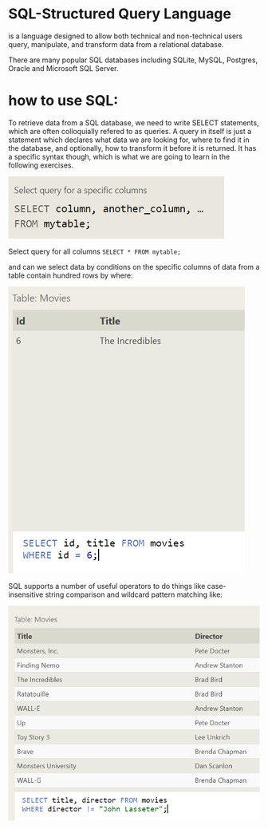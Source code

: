 # SQL-Structured Query Language

is a language designed to allow both technical and non-technical users query, manipulate, and transform data from a relational database.

There are many popular SQL databases including SQLite, MySQL, Postgres, Oracle and Microsoft SQL Server.

# how to use SQL:

To retrieve data from a SQL database, we need to write SELECT statements, which are often colloquially refered to as queries. A query in itself is just a statement which declares what data we are looking for, where to find it in the database, and optionally, how to transform it before it is returned. It has a specific syntax though, which is what we are going to learn in the following exercises.

![](imgs/Capture.PNG)

Select query for all columns `SELECT * FROM mytable;`

and can we select data by conditions on the specific columns of data from a table contain hundred rows by where:

![](imgs/Capture3.PNG)

SQL supports a number of useful operators to do things like case-insensitive string comparison and wildcard pattern matching like:

![](imgs/Capture4.PNG)



